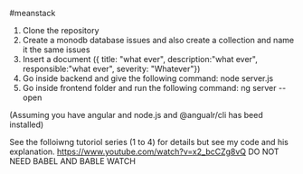 #meanstack

1. Clone the repository
2. Create a monodb database issues and also create a collection and name it the same issues
3. Insert a document ({ title: "what ever", description:"what ever", responsible:"what ever", severity: "Whatever"})
4. Go inside backend and give the following command: node server.js
5. Go inside frontend folder and run the following command: ng server --open

(Assuming you have angular and node.js and @angualr/cli has beed installed)

See the folloiwng tutoriol series (1 to 4) for details but see my code and his explanation.
https://www.youtube.com/watch?v=x2_bcCZg8vQ
DO NOT NEED BABEL AND BABLE WATCH
